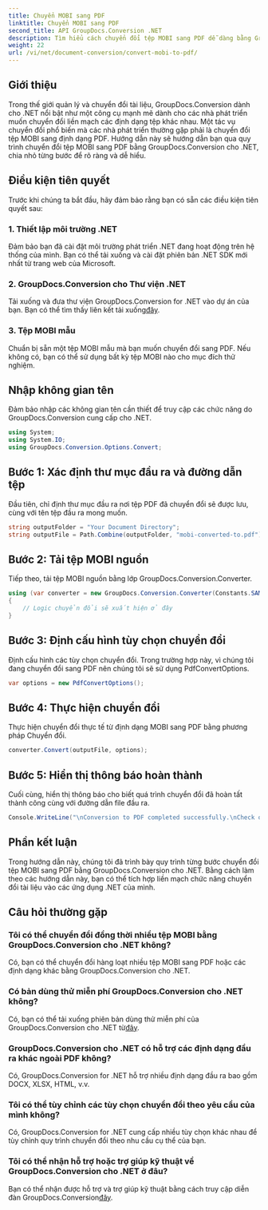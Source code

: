 ```yaml
---
title: Chuyển MOBI sang PDF
linktitle: Chuyển MOBI sang PDF
second_title: API GroupDocs.Conversion .NET
description: Tìm hiểu cách chuyển đổi tệp MOBI sang PDF dễ dàng bằng GroupDocs.Conversion cho .NET. Thực hiện theo hướng dẫn từng bước của chúng tôi.
weight: 22
url: /vi/net/document-conversion/convert-mobi-to-pdf/
---
```

## Giới thiệu
Trong thế giới quản lý và chuyển đổi tài liệu, GroupDocs.Conversion dành cho .NET nổi bật như một công cụ mạnh mẽ dành cho các nhà phát triển muốn chuyển đổi liền mạch các định dạng tệp khác nhau. Một tác vụ chuyển đổi phổ biến mà các nhà phát triển thường gặp phải là chuyển đổi tệp MOBI sang định dạng PDF. Hướng dẫn này sẽ hướng dẫn bạn qua quy trình chuyển đổi tệp MOBI sang PDF bằng GroupDocs.Conversion cho .NET, chia nhỏ từng bước để rõ ràng và dễ hiểu.
## Điều kiện tiên quyết
Trước khi chúng ta bắt đầu, hãy đảm bảo rằng bạn có sẵn các điều kiện tiên quyết sau:
### 1. Thiết lập môi trường .NET
Đảm bảo bạn đã cài đặt môi trường phát triển .NET đang hoạt động trên hệ thống của mình. Bạn có thể tải xuống và cài đặt phiên bản .NET SDK mới nhất từ trang web của Microsoft.
### 2. GroupDocs.Conversion cho Thư viện .NET
 Tải xuống và đưa thư viện GroupDocs.Conversion for .NET vào dự án của bạn. Bạn có thể tìm thấy liên kết tải xuống[đây](https://releases.groupdocs.com/conversion/net/).
### 3. Tệp MOBI mẫu
Chuẩn bị sẵn một tệp MOBI mẫu mà bạn muốn chuyển đổi sang PDF. Nếu không có, bạn có thể sử dụng bất kỳ tệp MOBI nào cho mục đích thử nghiệm.

## Nhập không gian tên
Đảm bảo nhập các không gian tên cần thiết để truy cập các chức năng do GroupDocs.Conversion cung cấp cho .NET.
```csharp
using System;
using System.IO;
using GroupDocs.Conversion.Options.Convert;
```
## Bước 1: Xác định thư mục đầu ra và đường dẫn tệp
Đầu tiên, chỉ định thư mục đầu ra nơi tệp PDF đã chuyển đổi sẽ được lưu, cùng với tên tệp đầu ra mong muốn.
```csharp
string outputFolder = "Your Document Directory";
string outputFile = Path.Combine(outputFolder, "mobi-converted-to.pdf");
```
## Bước 2: Tải tệp MOBI nguồn
Tiếp theo, tải tệp MOBI nguồn bằng lớp GroupDocs.Conversion.Converter.
```csharp
using (var converter = new GroupDocs.Conversion.Converter(Constants.SAMPLE_MOBI))
{
    // Logic chuyển đổi sẽ xuất hiện ở đây
}
```
## Bước 3: Định cấu hình tùy chọn chuyển đổi
Định cấu hình các tùy chọn chuyển đổi. Trong trường hợp này, vì chúng tôi đang chuyển đổi sang PDF nên chúng tôi sẽ sử dụng PdfConvertOptions.
```csharp
var options = new PdfConvertOptions();
```
## Bước 4: Thực hiện chuyển đổi
Thực hiện chuyển đổi thực tế từ định dạng MOBI sang PDF bằng phương pháp Chuyển đổi.
```csharp
converter.Convert(outputFile, options);
```
## Bước 5: Hiển thị thông báo hoàn thành
Cuối cùng, hiển thị thông báo cho biết quá trình chuyển đổi đã hoàn tất thành công cùng với đường dẫn file đầu ra.
```csharp
Console.WriteLine("\nConversion to PDF completed successfully.\nCheck output in {0}", outputFolder);
```

## Phần kết luận
Trong hướng dẫn này, chúng tôi đã trình bày quy trình từng bước chuyển đổi tệp MOBI sang PDF bằng GroupDocs.Conversion cho .NET. Bằng cách làm theo các hướng dẫn này, bạn có thể tích hợp liền mạch chức năng chuyển đổi tài liệu vào các ứng dụng .NET của mình.
## Câu hỏi thường gặp
### Tôi có thể chuyển đổi đồng thời nhiều tệp MOBI bằng GroupDocs.Conversion cho .NET không?
Có, bạn có thể chuyển đổi hàng loạt nhiều tệp MOBI sang PDF hoặc các định dạng khác bằng GroupDocs.Conversion cho .NET.
### Có bản dùng thử miễn phí GroupDocs.Conversion cho .NET không?
 Có, bạn có thể tải xuống phiên bản dùng thử miễn phí của GroupDocs.Conversion cho .NET từ[đây](https://releases.groupdocs.com/).
### GroupDocs.Conversion cho .NET có hỗ trợ các định dạng đầu ra khác ngoài PDF không?
Có, GroupDocs.Conversion for .NET hỗ trợ nhiều định dạng đầu ra bao gồm DOCX, XLSX, HTML, v.v.
### Tôi có thể tùy chỉnh các tùy chọn chuyển đổi theo yêu cầu của mình không?
Có, GroupDocs.Conversion for .NET cung cấp nhiều tùy chọn khác nhau để tùy chỉnh quy trình chuyển đổi theo nhu cầu cụ thể của bạn.
### Tôi có thể nhận hỗ trợ hoặc trợ giúp kỹ thuật về GroupDocs.Conversion cho .NET ở đâu?
Bạn có thể nhận được hỗ trợ và trợ giúp kỹ thuật bằng cách truy cập diễn đàn GroupDocs.Conversion[đây](https://forum.groupdocs.com/c/conversion/11).